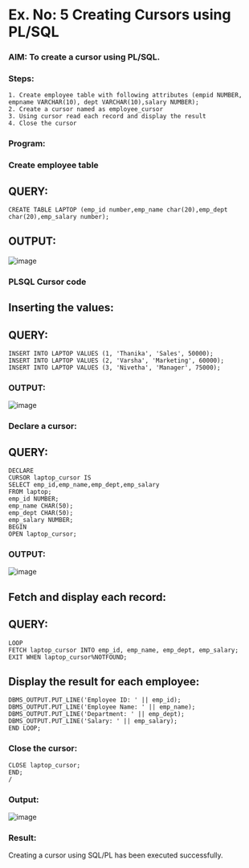 # Ex. No: 5 Creating Cursors using PL/SQL

### AIM: To create a cursor using PL/SQL.

### Steps:
```
1. Create employee table with following attributes (empid NUMBER, empname VARCHAR(10), dept VARCHAR(10),salary NUMBER);
2. Create a cursor named as employee_cursor
3. Using cursor read each record and display the result
4. Close the cursor
```
### Program:
### Create employee table
## QUERY:
```
CREATE TABLE LAPTOP (emp_id number,emp_name char(20),emp_dept char(20),emp_salary number);
```
## OUTPUT:

![image](https://github.com/MIRUDHULA-DHANARAJ/Ex-no-6-Creating-Cursors-using-PL-SQL/assets/94828147/9b123f16-d984-4b63-bccb-ea87e8d61160)


### PLSQL Cursor code
## Inserting the values:
## QUERY:
```
INSERT INTO LAPTOP VALUES (1, 'Thanika', 'Sales', 50000);
INSERT INTO LAPTOP VALUES (2, 'Varsha', 'Marketing', 60000);
INSERT INTO LAPTOP VALUES (3, 'Nivetha', 'Manager', 75000);
```
### OUTPUT:

![image](https://github.com/MIRUDHULA-DHANARAJ/Ex-no-6-Creating-Cursors-using-PL-SQL/assets/94828147/2f600fa7-a28b-4aa9-935e-057d0168d229)

### Declare a cursor:
## QUERY:
```
DECLARE
CURSOR laptop_cursor IS
SELECT emp_id,emp_name,emp_dept,emp_salary
FROM laptop;
emp_id NUMBER;
emp_name CHAR(50);
emp_dept CHAR(50);
emp_salary NUMBER;
BEGIN
OPEN laptop_cursor;
```
### OUTPUT:

![image](https://github.com/MIRUDHULA-DHANARAJ/Ex-no-6-Creating-Cursors-using-PL-SQL/assets/94828147/264fd50b-6f8a-4f12-b36d-d9799cd07b85)

## Fetch and display each record:
## QUERY:
```
LOOP
FETCH laptop_cursor INTO emp_id, emp_name, emp_dept, emp_salary;
EXIT WHEN laptop_cursor%NOTFOUND;
```
## Display the result for each employee:
```
DBMS_OUTPUT.PUT_LINE('Employee ID: ' || emp_id);
DBMS_OUTPUT.PUT_LINE('Employee Name: ' || emp_name);
DBMS_OUTPUT.PUT_LINE('Department: ' || emp_dept);
DBMS_OUTPUT.PUT_LINE('Salary: ' || emp_salary);
END LOOP;
```
### Close the cursor:
```
CLOSE laptop_cursor;
END;
/
```
### Output:

![image](https://github.com/MIRUDHULA-DHANARAJ/Ex-no-6-Creating-Cursors-using-PL-SQL/assets/94828147/a6762f3d-ce92-4a20-a9e1-bbf7f6ce7de2)

### Result:
Creating a cursor using SQL/PL has been executed successfully.
